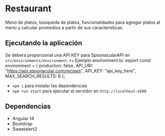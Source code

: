 # Restaurant

Menú de platos, búsqueda de platos, funcionalidades para agregar platos al menú y calcular promedios a partir de sus características.

## Ejecutando la aplicación

Se debera proporcional una API KEY para SpoonacularAPI en `src/environments/environment.ts`
Ejemplo environment.ts:
    export const environment = {
        production: false,
        API_URI: "https://api.spoonacular.com/recipes",
        API_KEY: "api_key_here",
        MAX_SEARCH_RESULTS: 6
    };

- `npm i` para instalar las dependencias
- `npm run start` para ejecutar el servidor en `http://localhost:4200`

## Dependencias
- Angular 14
- Bootstrap
- Sweetalert2